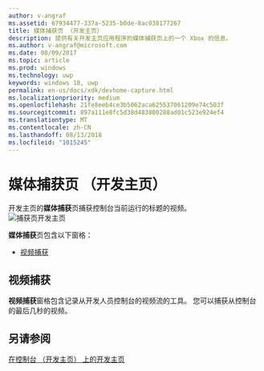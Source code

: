 ```yaml
---
author: v-angraf
ms.assetid: 67934477-337a-5235-b0de-8ac038177267
title: 媒体捕获页 （开发主页）
description: 提供有关开发主页应用程序的媒体捕获页上的一个 Xbox 的信息。
ms.author: v-angraf@microsoft.com
ms.date: 08/09/2017
ms.topic: article
ms.prod: windows
ms.technology: uwp
keywords: windows 10, uwp
permalink: en-us/docs/xdk/devhome-capture.html
ms.localizationpriority: medium
ms.openlocfilehash: 21fe8eeb4ce3b5062aca625537061209e74c503f
ms.sourcegitcommit: 897a111e8fc5d38d483800288ad01c523e924ef4
ms.translationtype: MT
ms.contentlocale: zh-CN
ms.lasthandoff: 08/13/2018
ms.locfileid: "1015245"
---
```

# <a name="media-capture-page-dev-home"></a>媒体捕获页 （开发主页）
   
  
开发主页的**媒体捕获**页捕获控制台当前运行的标题的视频。   
 ![捕获页开发主页](images/devhome_capture.png)   
  
**媒体捕获**页包含以下窗格：   
 
   *  [视频捕获](#ID4EHB)  

 
<a id="ID4EHB"></a>

   

## <a name="video-capture"></a>视频捕获  
   
  
**视频捕获**窗格包含记录从开发人员控制台的视频流的工具。 您可以捕获从控制台的最后几秒的视频。   
  
<a id="ID4ERB"></a>

   

## <a name="see-also"></a>另请参阅  
 [在控制台 （开发主页） 上的开发主页](dev-home.md)

  